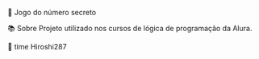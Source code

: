 🚀 Jogo do número secreto

📚 Sobre
Projeto utilizado nos cursos de lógica de programação da Alura.

🌌 time
Hiroshi287
